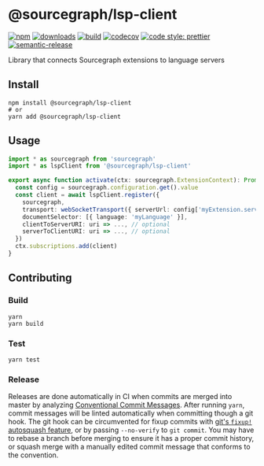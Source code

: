 # @sourcegraph/lsp-client

[![npm](https://img.shields.io/npm/v/@sourcegraph/lsp-client.svg)](https://www.npmjs.com/package/@sourcegraph/lsp-client)
[![downloads](https://img.shields.io/npm/dt/@sourcegraph/lsp-client.svg)](https://www.npmjs.com/package/@sourcegraph/lsp-client)
[![build](https://travis-ci.org/sourcegraph/lsp-client.svg?branch=master)](https://travis-ci.org/sourcegraph/lsp-client)
[![codecov](https://codecov.io/gh/sourcegraph/lsp-client/branch/master/graph/badge.svg?token=Wwxuf9Th3k)](https://codecov.io/gh/sourcegraph/lsp-client)
[![code style: prettier](https://img.shields.io/badge/code_style-prettier-ff69b4.svg)](https://github.com/prettier/prettier)
[![semantic-release](https://img.shields.io/badge/%20%20%F0%9F%93%A6%F0%9F%9A%80-semantic--release-e10079.svg)](https://github.com/semantic-release/semantic-release)

Library that connects Sourcegraph extensions to language servers

## Install

```
npm install @sourcegraph/lsp-client
# or
yarn add @sourcegraph/lsp-client
```

## Usage

```ts
import * as sourcegraph from 'sourcegraph'
import * as lspClient from '@sourcegraph/lsp-client'

export async function activate(ctx: sourcegraph.ExtensionContext): Promise<void> {
  const config = sourcegraph.configuration.get().value
  const client = await lspClient.register({
    sourcegraph,
    transport: webSocketTransport({ serverUrl: config['myExtension.serverUrl'] }),
    documentSelector: [{ language: 'myLanguage' }],
    clientToServerURI: uri => ..., // optional
    serverToClientURI: uri => ..., // optional
  })
  ctx.subscriptions.add(client)
}
```

## Contributing

### Build

```
yarn
yarn build
```

### Test

```
yarn test
```

### Release

Releases are done automatically in CI when commits are merged into master by analyzing [Conventional Commit Messages](https://conventionalcommits.org/).
After running `yarn`, commit messages will be linted automatically when committing though a git hook.
The git hook can be circumvented for fixup commits with [git's `fixup!` autosquash feature](https://fle.github.io/git-tip-keep-your-branch-clean-with-fixup-and-autosquash.html), or by passing `--no-verify` to `git commit`.
You may have to rebase a branch before merging to ensure it has a proper commit history, or squash merge with a manually edited commit message that conforms to the convention.
